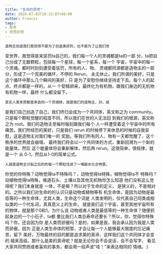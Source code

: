 ```yaml
---
title: "生命的思考"
date: 2020-07-03T18:32:07+08:00
author: Francis
tags:
- 思考
- 奇思妙想
---
```


    造物主创造我们我觉得不是为了创造美好的，也不是为了让我们改
变世界，我觉得是来惩罚ta自己的，我们每一个人的灵魂都是ta的一部
分，ta把自己分成了无数颗粒，包括每一个星球，每一个星系，每一个
宇宙，宇宙中的每一个灵魂。都时时刻刻遭受着惩罚，所有的人、物、
灵魂都同源都是造物主的一部分，形成了一个完美的循环，不停的 Rerun，
永无休止。我们所谓的美好，只是这个循环中那么几个瞬间的美好，只
是为了安慰你继续坚持走下去。每个人的起点、终点都是一样的，从一
个受精卵来，最终化为有机物，跟我们身边的无机物有机物一样，最终
什么都没留下。


    其实人类本质都是来自同一个灵魂体，就是我们的造物主，对，就
是我们自己创造了自己，我们终归会成为一个共同体，英文称之为 
community。只是每个颗粒觉醒的程度不同，所以我们在世的人无法回
到我们的根源，英文称之为 root。我们的造物主至每时每刻跟我们每个
人一样遭受着这个宇宙中的所有痛苦。我们所经历的美好，只是我们 
rerun 的时候停下来休息的时候的自我安慰，这是造物主对我们唯一的
奖励。等我们所有的人、物有一天都觉醒了，这个秩序的世界就会崩塌，
最终我们将会以一个共同体的方式，重新回溯为一个新的能量体。然后
这个能量体将会重新解体，然后再 rerun。这很简单，很规律，就是一个
从 0-1，然后从1-0的简单公式。


    人就是造物主分裂之后的的每一个颗粒住进了一堆碳水化合物里。
你觉的你特殊？动物觉得ta不特殊吗？，动物觉得ta特殊，植物觉得ta不
特殊吗？动植物觉得ta特殊，难道石头、土壤以及其他无机物你怎么知道
他们没有这么觉得呢？我们本身就是 一体，不是嘛？所以对于生命的定义，
是狭义的，不是相对的。之所以我们对生命的的认识只是动物或植物等有
机生命体，是因为动物是最低等的一种生命体，尤其人类，生命这个词是
人类发明的，仅代表自己同类或相似类的一个代名词，真真意义上的生命，
就是我们这个宇宙，甚至其他宇宙所有的物体，就是那个0和1。为什么说
动物或者人类是最低等的一种生命体？随便抓起身边的一个小石子，ta都
要比我们人类总寿命还要长？所以，你，觉得你特殊吗？你，还会因为你
是人类而骄傲吗？是的，如果是我，我会承认因为我是人类而骄傲，因为
正是人类生命体的短暂，才会让每一个人能够最大限度的忘记痛苦，留下
美好。万物最终的目的都是追求美的真谛，这样我们这个共同体才会变的
越来高级。那什么是美的真谛呢？就是无论你会不会说话，会不会写字，
看见大家共同赞扬或者喜欢的事务，都会用一段声波"哇！"来表达相同的
情绪。:)